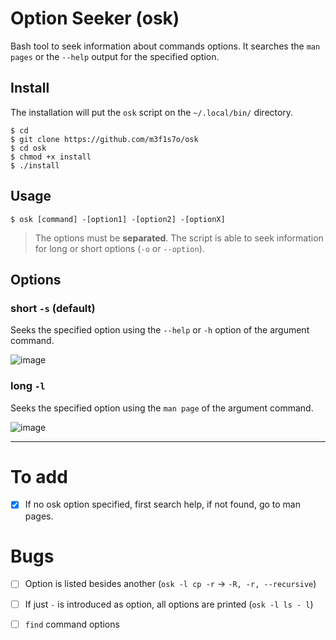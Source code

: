 # Option Seeker (osk)
Bash tool to seek information about commands options. It searches the `man pages` or the `--help` output for the specified option.

## Install
The installation will put the `osk` script on the `~/.local/bin/` directory.

```shell-session
$ cd
$ git clone https://github.com/m3f1s7o/osk
$ cd osk
$ chmod +x install
$ ./install
```

## Usage
```shell-session
$ osk [command] -[option1] -[option2] -[optionX]
```
> The options must be **separated**. The script is able to seek information for long or short options (`-o` or `--option`).

## Options

### short `-s` (default)

Seeks the specified option using the `--help` or `-h` option of the argument command.

![image](https://github.com/m3f1s7o/osk/assets/65306021/52e105f3-7837-48cc-a68d-feb1bc338a25)

### long `-l`

Seeks the specified option using the `man page` of the argument command.

![image](https://github.com/m3f1s7o/osk/assets/65306021/d1d95a69-b3f9-4f34-bb69-edae90dd44f7)

---
# To add

- [x] If no osk option specified, first search help, if not found, go to man pages.

# Bugs

- [ ] Option is listed besides another (`osk -l cp -r` -> `-R, -r, --recursive`)
- [ ] If just `-` is introduced as option, all options are printed (`osk -l ls - l`)
- [ ] `find` command options

